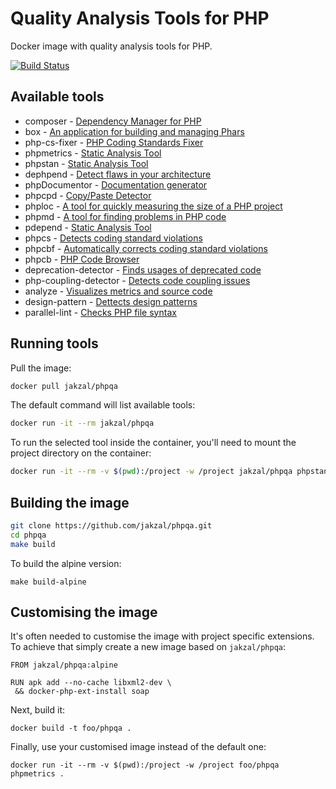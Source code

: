 # Quality Analysis Tools for PHP

Docker image with quality analysis tools for PHP.

[![Build Status](https://travis-ci.org/jakzal/phpqa.svg?branch=master)](https://travis-ci.org/jakzal/phpqa)

## Available tools

* composer - [Dependency Manager for PHP](https://getcomposer.org/)
* box - [An application for building and managing Phars](https://box-project.github.io/box2/)
* php-cs-fixer - [PHP Coding Standards Fixer](http://cs.sensiolabs.org/)
* phpmetrics - [Static Analysis Tool](http://www.phpmetrics.org/)
* phpstan - [Static Analysis Tool](https://github.com/phpstan/phpstan)
* dephpend - [Detect flaws in your architecture](https://dephpend.com/)
* phpDocumentor - [Documentation generator](https://www.phpdoc.org/)
* phpcpd - [Copy/Paste Detector](https://github.com/sebastianbergmann/phpcpd)
* phploc - [A tool for quickly measuring the size of a PHP project](https://github.com/sebastianbergmann/phploc)
* phpmd - [A tool for finding problems in PHP code](https://phpmd.org/)
* pdepend - [Static Analysis Tool](https://pdepend.org/)
* phpcs - [Detects coding standard violations](https://github.com/squizlabs/PHP_CodeSniffer)
* phpcbf - [Automatically corrects coding standard violations](https://github.com/squizlabs/PHP_CodeSniffer)
* phpcb - [PHP Code Browser](https://github.com/mayflower/PHP_CodeBrowser)
* deprecation-detector - [Finds usages of deprecated code](https://github.com/sensiolabs-de/deprecation-detector)
* php-coupling-detector - [Detects code coupling issues](https://akeneo.github.io/php-coupling-detector/)
* analyze - [Visualizes metrics and source code](https://github.com/Qafoo/QualityAnalyzer)
* design-pattern - [Dettects design patterns](https://github.com/Halleck45/DesignPatternDetector)
* parallel-lint - [Checks PHP file syntax](https://github.com/JakubOnderka/PHP-Parallel-Lint)

## Running tools

Pull the image:

```bash
docker pull jakzal/phpqa
```

The default command will list available tools:

```bash
docker run -it --rm jakzal/phpqa
```

To run the selected tool inside the container, you'll need to mount
the project directory on the container:

```bash
docker run -it --rm -v $(pwd):/project -w /project jakzal/phpqa phpstan analyse src
```

## Building the image

```bash
git clone https://github.com/jakzal/phpqa.git
cd phpqa
make build
```

To build the alpine version:

```
make build-alpine
```

## Customising the image

It's often needed to customise the image with project specific extensions.
To achieve that simply create a new image based on `jakzal/phpqa`:

```
FROM jakzal/phpqa:alpine

RUN apk add --no-cache libxml2-dev \
 && docker-php-ext-install soap
```

Next, build it:

```
docker build -t foo/phpqa .
```

Finally, use your customised image instead of the default one:

```
docker run -it --rm -v $(pwd):/project -w /project foo/phpqa phpmetrics .
```
